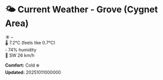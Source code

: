 # 🌤️ Current Weather - Grove (Cygnet Area)

☀️ **-**  
🌡️ 7.2°C (feels like 0.7°C)  
💧 74% humidity  
💨 SW 26 km/h  

**Comfort:** Cold ❄️  
**Updated:** 20251011000000
